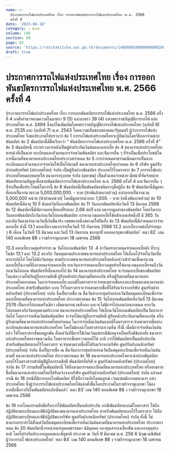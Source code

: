 ```yaml
---
name: >-
  ประกาศการรถไฟแห่งประเทศไทย เรื่อง การออกพันธบัตรการรถไฟแห่งประเทศไทย พ.ศ. 2566
  ครั้งที่ 4
date: '2023-04-18'
category: ง พิเศษ
volume: 140
section: 88
page: 82
source: 'https://ratchakitcha.soc.go.th/documents/140D088S0000000008200.pdf'
draft: true
---
```


# ประกาศการรถไฟแห่งประเทศไทย เรื่อง การออกพันธบัตรการรถไฟแห่งประเทศไทย พ.ศ. 2566 ครั้งที่ 4

ประกาศการรถไฟแห่งประเทศไทย เรื่อง การออกพันธบัตรการรถไฟแห่งประเทศไทย พ.ศ. 2566 ครั้งที่ 4 อาศัยอำนาจตามความในมาตรา 9 (5) และมาตรา 39 (4) แห่งพระราชบัญญัติการรถไฟ แห่งประเทศไทย พ.ศ. 2494 ซึ่งแก้ไขเพิ่มเติมโดยพระราชบัญญัติการรถไฟแห่งประเทศไทย (ฉบับที่ 6) พ.ศ. 2535 และ (ฉบับที่ 7) พ.ศ. 2543 โดยความเห็นชอบของคณะรัฐมนตรี ผู้ว่าการรถไฟแห่งประเทศไทย จึงขอประกาศให้ทราบว่า ข้อ 1 การรถไฟแห่งประเทศไทยจะกู้ยืมเงินโดยวิธีออกจำหน่ายพันธบัตร ข้อ 2 พันธบัตรนี้มีชื่อเรียกว่า “ พันธบัตรการรถไฟแห่งประเทศไทย พ.ศ. 2566 ครั้งที่ 4” ข้อ 3 พันธบัตรนี้ กระทรวงการคลังเป็นผู้ค้าประกันเงินต้นและดอกเบี้ย ข้อ 4 ธนาคารแห่งประเทศไทยทาหน้าที่เป็นนาย ทะเบียนและตัวแทนการจ่ายเงินพันธบัตร และจัดการอื่น ๆ ที่จำเป็นเพื่อประโยชน์ในการนี้ตามที่ธนาคารแห่งประเทศไทยประกาศกำหนด ข้อ 5 การกำหนดค่าธรรมเนียมการเป็นนายทะเบียนและตัวแทนการจ่ายเงินให้เป็นไปตามที่ ธนาคารแห่งประเทศไทยกำหนด ข้อ 6 บริษัท ศูนย์รับฝากหลักทรัพย์ (ประเทศไทย) จำกัด เป็นผู้รับฝากพันธบัตร ประเภทไร้ใบตราสาร ข้อ 7 การรถไฟแห่งประเทศไทยมอบหมายให้ ธนาคารกรุงเทพ จำกัด (มหาชน) เป็นตัวแทนจำหน่าย มีหน้าที่จัดจำหน่ายพันธบัตรตามสัญญาซื้อขายพันธบัตรการรถไฟแห่งประเทศไทย พ.ศ. 2566 ครั้งที่ 4 และจัดการอื่น ๆ ที่จำเป็นเพื่อประโยชน์ในการนี้ ข้อ 8 พันธบัตรนี้เป็นพันธบัตรชนิดระบุชื่อผู้ถือ ข้อ 9 พันธบัตรนี้มีมูลค่าที่ออกเป็นจานวนรวม 5,000,000,000. - บาท (ห้าพันล้านบาทถ้วน) แบ่งออกเป็นจานวน 5,000,000 หน่วย (ห้าล้านหน่วย) โดยมีมูลค่าหน่วยละ 1,000. - บาท (หนึ่งพันบาทถ้วน) ข้อ 10 พันธบัตรนี้มีอายุ 10 ปี นับแต่วันที่ออกพันธบัตร ข้อ 11 วันออกพันธบัตรคือวันที่ 13 มีนาคม 2566 ข้อ 12 พันธบัตรนี้มีอัตราดอกเบี้ยคงที่ร้อยละ 2.68 ต่อปี คานวณจากมูลค่าของพันธบัตร โดยเริ่มจากวันออกพันธบัตรถึงวันก่อนวันไถ่ถอนพันธบัตร การคานวณดอกเบี้ยใช้หลักเกณฑ์หนึ่งปี มี 365 วัน และนับวันตามจำนวนวันที่เกิดขึ้นจริง เศษของหนึ่งสตางค์ให้ปัดทิ้ง ข้อ 13 พันธบัตรนี้มีกำหนดการจ่ายดอกเบี้ย ดังนี้ 13.1 ดอกเบี้ยงวดแรกจ่ายในวันที่ 13 กันยายน 2566 13.2 ดอกเบี้ยงวดต่อไปจ่ายทุก ๆ 6 เดือน ในวันที่ 13 มีนาคม และวันที่ 13 กันยายน ของทุกปี ตลอดอายุของพันธบัตร ้ หนา 82 ่ เลม 140 ตอนพิเศษ 88 ง ราชกิจจานุเบกษา 18 เมษายน 2566

13.3 ดอกเบี้ยงวดสุดท้ายจ่าย ณ วันไถ่ถอนพันธบัตร 13 .4 ถ้าวันครบกาหนดจ่ายดอกเบี้ยดัง ที่ระบุในข้อ 13.1 และ 13.2 ตรงกับ วันหยุดตามประกาศธนาคารแห่งประเทศไทย ให้เลื่อนไปจ่ายในวันเปิดทาการถัดไป โดยไม่นับวันหยุด ตามประกาศธนาคารแห่งประเทศไทยดังกล่าวเข้าร่วมเพื่อคานวณดอกเบี้ยในงวดที่ถึงกาหนดจ่ายดอกเบี้ย ยกเว้นการจ่ายดอกเบี้ยงวดสุดท้ายให้คานวณดอกเบี้ยจนถึงวันก่อนวันไถ่ถอน พันธบัตรที่เลื่อนออกไป ข้อ 14 ธนาคารแห่งประเทศไทย จะจ่ายดอกเบี้ยของพันธบัตรในแต่ละงวดให้กับผู้ถือกรรมสิทธิ์ ผู้รับหลักประกันตามที่ตกลงกัน หรือผู้รับตามที่ธนาคารแห่งประเทศไทยกาหนด ในการจ่ายดอกเบี้ย แบบมีใบตราสารจะจ่ายตามรายชื่อทางทะเบียนของธนาคารแห่ง ประเทศไทย สำหรับพันธบัตร แบบ ไร้ใบตราสารจะจ่ายตามรายชื่อที่ได้รับแจ้งจากบริษัท ศูนย์รับฝากหลักทรัพย์ (ประเทศไทย) จากัด ซึ่งเป็นรายชื่อ ณ สิ้นวันทาการสุดท้ายก่อนวันปิดสมุดทะเบียนเพื่อจ่ายดอกเบี้ยตามที่ธนาคารแห่งประเทศไทย ประกาศกาหนด ข้อ 15 วันไถ่ถอนพันธบัตรคือวันที่ 13 มีนาคม 2576 เป็นการไถ่ถอนครั้งเดียว เต็มตามจานวนที่ออก และจะไม่มีการไถ่ถอนก่อนกาหนด หากวันไถ่ถอนตรงกับวันหยุดตามประกาศ ธนาคารแห่งประเทศไทย ให้เลื่อนวันไถ่ถอนพันธบัตรเป็นวันทาการถัดไป โดยการจ่ายคืนเงินต้นพันธบัตร จะจ่ายให้แก่ผู้ถือกรรมสิทธิ์ ผู้รับหลักประกันตามที่ตกลงกัน หรือผู้รับตามที่ธนาคารแห่งประเทศไทยกำหนด ในการจ่ายคืนเงินต้นแบบมีใบตราสารจะจ่ายตามรายชื่อทางทะเบียนของธนาคารแห่งประเทศไทย โดยไม่ต้องนำใบตราสารมาเวนคืน ทั้งนี้ เมื่อมีการจ่ายคืนเงินต้นแล้ว ให้ใบตราสารสิ้นผลผูกพัน ตั้งแต่วันที่มีการใช้เงินเว้นแต่กรณีมีเหตุจาเป็นหรือมีข้อสงสัย ธนาคารแห่งประเทศไทยอาจขอเวนคืน ใบตราสารเพื่อตรวจสอบก็ได้ อาทิ การใช้พันธบัตรเป็นหลักประกัน สำหรับพันธบัตรแบบไร้ใบตราสาร จะจ่ายตามรายชื่อที่ได้รับแจ้งจากบริษัท ศูนย์รับฝากหลักทรัพย์ (ประเทศไทย) จำกัด ซึ่งเป็นรายชื่อ ณ สิ้นวันทาการสุดท้ายก่อนวันปิดสมุดทะเบียนเพื่อจ่ายคืนเงินต้นตามที่ ธนาคารแห่งประเทศไทย ประกาศกาหนด ข้อ 16 ธนาคารแห่งประเทศไทยจะนำฝากพันธบัตรแบบไร้ใบตราสารเข้าบัญชีผู้ถือกรรมสิทธิ์ พันธบัตรที่บริษั ท ศูนย์รับฝากหลักทรัพย์ (ประเทศไทย) จำกัด ข้อ 17 กรรมสิทธิ์ในพันธบัตรนี้ ให้ถือตามการจดทะเบียนที่ธนาคารแห่งประเทศไทย หรือตามรายชื่อที่ธนาคารแห่งประเทศไทยได้รับแจ้งจากบริษัท ศูนย์รับฝากหลักทรัพย์ (ประเทศไทย) จำกัด แล้วแต่กรณี ข้อ 18 กรณีที่มีการออกใบพันธบัตร มิให้ถือว่าฉบับใดสมบูรณ์ เว้นแต่พนักงานธนาคาร แห่งประเทศไทย ซึ่งผู้ว่าการรถไฟแห่งประเทศไทยได้แต่งตั้งขึ้นโดยประกาศในราชกิจจานุเบกษา ได้ลงลายมือชื่อกากับในพันธบัตรฉบับนั้นแล้ว ้ หนา 83 ่ เลม 140 ตอนพิเศษ 88 ง ราชกิจจานุเบกษา 18 เมษายน 2566

ข้อ 19 การโอนกรรมสิทธิ์หรือการใช้พันธบัตรเป็นหลักประกัน กรณีพันธบัตรแบบมีใบตราสาร ให้ถือปฏิบัติตามระเบียบและพิธีปฏิบัติของธนาคารแห่งประเทศไทย สาหรับพันธบัตรแบบไร้ใบตราสาร ให้ถือปฏิบัติตามระเบียบและพิธีปฏิบัติของบริษัท ศูนย์รับฝากหลักทรัพย์ (ประเทศไทย) จำกัด ทั้งนี้ ไม่สามารถกระทำได้ตั้งแต่วันปิดสมุดทะเบียนเพื่อจ่ายคืนเงินต้นตามที่ธนาคารแห่งประเทศไทย ประกาศกาหนด ข้อ 20 พันธบัตรนี้จาหน่ายแก่บุคคลธรรมดา นิติบุคคล กองทุนสารองเลี้ยงชีพ และกองทุนต่างชาติ โดยไม่จำกัดประเภทบุคคลและสัญชาติ ประกาศ ณ วันที่ 9 มีนาคม พ.ศ. 256 6 นิรุฒ มณีพันธ์ ผู้ว่าการรถไ ฟแห่งประเทศไทย ้ หนา 84 ่ เลม 140 ตอนพิเศษ 88 ง ราชกิจจานุเบกษา 18 เมษายน 2566
